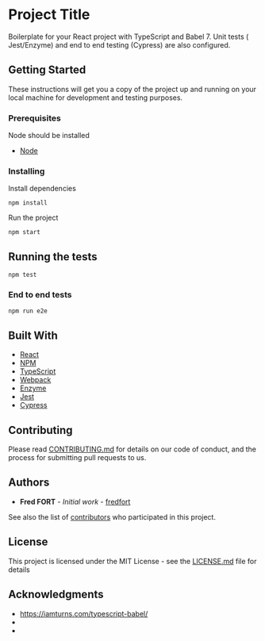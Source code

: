 # Project Title

Boilerplate for your React project with TypeScript and Babel 7.
Unit tests ( Jest/Enzyme) and end to end testing (Cypress) are also configured.

## Getting Started

These instructions will get you a copy of the project up and running on your local machine for development and testing purposes.

### Prerequisites

Node should be installed 

* [Node](https://reactjs.org/)

### Installing

Install dependencies
```
npm install 
```

Run the project

```
npm start 
```

## Running the tests

```
npm test 
```

### End to end tests

```
npm run e2e 
```

## Built With

* [React](https://reactjs.org/)
* [NPM](https://www.npmjs.com/)
* [TypeScript](https://www.typescriptlang.org/)
* [Webpack](https://webpack.js.org/)
* [Enzyme](https://airbnb.io/enzyme/)
* [Jest](https://jestjs.io/)
* [Cypress](https://www.cypress.io/)

## Contributing

Please read [CONTRIBUTING.md](https://gist.github.com/PurpleBooth/b24679402957c63ec426) for details on our code of conduct, and the process for submitting pull requests to us.


## Authors

* **Fred FORT** - *Initial work* - [fredfort](https://github.com/fredfort)

See also the list of [contributors](https://github.com/your/project/contributors) who participated in this project.

## License

This project is licensed under the MIT License - see the [LICENSE.md](LICENSE.md) file for details

## Acknowledgments

* https://iamturns.com/typescript-babel/
* 
* 

